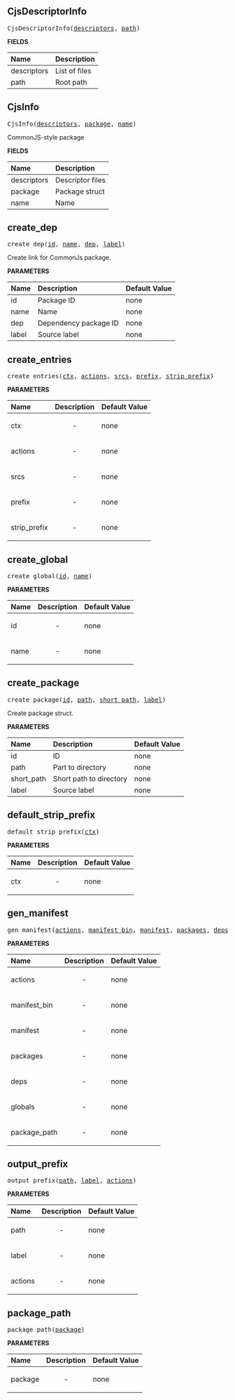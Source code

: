 <!-- Generated with Stardoc: http://skydoc.bazel.build -->

<a id="#CjsDescriptorInfo"></a>

## CjsDescriptorInfo

<pre>
CjsDescriptorInfo(<a href="#CjsDescriptorInfo-descriptors">descriptors</a>, <a href="#CjsDescriptorInfo-path">path</a>)
</pre>

**FIELDS**

| Name                                                  | Description   |
| :---------------------------------------------------- | :------------ |
| <a id="CjsDescriptorInfo-descriptors"></a>descriptors | List of files |
| <a id="CjsDescriptorInfo-path"></a>path               | Root path     |

<a id="#CjsInfo"></a>

## CjsInfo

<pre>
CjsInfo(<a href="#CjsInfo-descriptors">descriptors</a>, <a href="#CjsInfo-package">package</a>, <a href="#CjsInfo-name">name</a>)
</pre>

CommonJS-style package

**FIELDS**

| Name                                        | Description      |
| :------------------------------------------ | :--------------- |
| <a id="CjsInfo-descriptors"></a>descriptors | Descriptor files |
| <a id="CjsInfo-package"></a>package         | Package struct   |
| <a id="CjsInfo-name"></a>name               | Name             |

<a id="#create_dep"></a>

## create_dep

<pre>
create_dep(<a href="#create_dep-id">id</a>, <a href="#create_dep-name">name</a>, <a href="#create_dep-dep">dep</a>, <a href="#create_dep-label">label</a>)
</pre>

Create link for CommonJs package.

**PARAMETERS**

| Name                               | Description           | Default Value |
| :--------------------------------- | :-------------------- | :------------ |
| <a id="create_dep-id"></a>id       | Package ID            | none          |
| <a id="create_dep-name"></a>name   | Name                  | none          |
| <a id="create_dep-dep"></a>dep     | Dependency package ID | none          |
| <a id="create_dep-label"></a>label | Source label          | none          |

<a id="#create_entries"></a>

## create_entries

<pre>
create_entries(<a href="#create_entries-ctx">ctx</a>, <a href="#create_entries-actions">actions</a>, <a href="#create_entries-srcs">srcs</a>, <a href="#create_entries-prefix">prefix</a>, <a href="#create_entries-strip_prefix">strip_prefix</a>)
</pre>

**PARAMETERS**

| Name                                                 | Description               | Default Value |
| :--------------------------------------------------- | :------------------------ | :------------ |
| <a id="create_entries-ctx"></a>ctx                   | <p align="center"> - </p> | none          |
| <a id="create_entries-actions"></a>actions           | <p align="center"> - </p> | none          |
| <a id="create_entries-srcs"></a>srcs                 | <p align="center"> - </p> | none          |
| <a id="create_entries-prefix"></a>prefix             | <p align="center"> - </p> | none          |
| <a id="create_entries-strip_prefix"></a>strip_prefix | <p align="center"> - </p> | none          |

<a id="#create_global"></a>

## create_global

<pre>
create_global(<a href="#create_global-id">id</a>, <a href="#create_global-name">name</a>)
</pre>

**PARAMETERS**

| Name                                | Description               | Default Value |
| :---------------------------------- | :------------------------ | :------------ |
| <a id="create_global-id"></a>id     | <p align="center"> - </p> | none          |
| <a id="create_global-name"></a>name | <p align="center"> - </p> | none          |

<a id="#create_package"></a>

## create_package

<pre>
create_package(<a href="#create_package-id">id</a>, <a href="#create_package-path">path</a>, <a href="#create_package-short_path">short_path</a>, <a href="#create_package-label">label</a>)
</pre>

Create package struct.

**PARAMETERS**

| Name                                             | Description             | Default Value |
| :----------------------------------------------- | :---------------------- | :------------ |
| <a id="create_package-id"></a>id                 | ID                      | none          |
| <a id="create_package-path"></a>path             | Part to directory       | none          |
| <a id="create_package-short_path"></a>short_path | Short path to directory | none          |
| <a id="create_package-label"></a>label           | Source label            | none          |

<a id="#default_strip_prefix"></a>

## default_strip_prefix

<pre>
default_strip_prefix(<a href="#default_strip_prefix-ctx">ctx</a>)
</pre>

**PARAMETERS**

| Name                                     | Description               | Default Value |
| :--------------------------------------- | :------------------------ | :------------ |
| <a id="default_strip_prefix-ctx"></a>ctx | <p align="center"> - </p> | none          |

<a id="#gen_manifest"></a>

## gen_manifest

<pre>
gen_manifest(<a href="#gen_manifest-actions">actions</a>, <a href="#gen_manifest-manifest_bin">manifest_bin</a>, <a href="#gen_manifest-manifest">manifest</a>, <a href="#gen_manifest-packages">packages</a>, <a href="#gen_manifest-deps">deps</a>, <a href="#gen_manifest-globals">globals</a>, <a href="#gen_manifest-package_path">package_path</a>)
</pre>

**PARAMETERS**

| Name                                               | Description               | Default Value |
| :------------------------------------------------- | :------------------------ | :------------ |
| <a id="gen_manifest-actions"></a>actions           | <p align="center"> - </p> | none          |
| <a id="gen_manifest-manifest_bin"></a>manifest_bin | <p align="center"> - </p> | none          |
| <a id="gen_manifest-manifest"></a>manifest         | <p align="center"> - </p> | none          |
| <a id="gen_manifest-packages"></a>packages         | <p align="center"> - </p> | none          |
| <a id="gen_manifest-deps"></a>deps                 | <p align="center"> - </p> | none          |
| <a id="gen_manifest-globals"></a>globals           | <p align="center"> - </p> | none          |
| <a id="gen_manifest-package_path"></a>package_path | <p align="center"> - </p> | none          |

<a id="#output_prefix"></a>

## output_prefix

<pre>
output_prefix(<a href="#output_prefix-path">path</a>, <a href="#output_prefix-label">label</a>, <a href="#output_prefix-actions">actions</a>)
</pre>

**PARAMETERS**

| Name                                      | Description               | Default Value |
| :---------------------------------------- | :------------------------ | :------------ |
| <a id="output_prefix-path"></a>path       | <p align="center"> - </p> | none          |
| <a id="output_prefix-label"></a>label     | <p align="center"> - </p> | none          |
| <a id="output_prefix-actions"></a>actions | <p align="center"> - </p> | none          |

<a id="#package_path"></a>

## package_path

<pre>
package_path(<a href="#package_path-package">package</a>)
</pre>

**PARAMETERS**

| Name                                     | Description               | Default Value |
| :--------------------------------------- | :------------------------ | :------------ |
| <a id="package_path-package"></a>package | <p align="center"> - </p> | none          |

